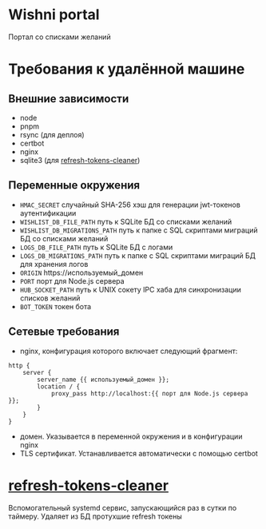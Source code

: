 # Wishni portal
Портал со списками желаний

# Требования к удалённой машине
## Внешние зависимости
- node
- pnpm
- rsync (для деплоя)
- certbot
- nginx
- sqlite3 (для [refresh-tokens-cleaner](refresh-tokens-cleaner))

## Переменные окружения
- `HMAC_SECRET` случайный SHA-256 хэш для генерации jwt-токенов аутентификации
- `WISHLIST_DB_FILE_PATH` путь к SQLite БД со списками желаний
- `WISHLIST_DB_MIGRATIONS_PATH` путь к папке с SQL скриптами миграций БД со списками желаний
- `LOGS_DB_FILE_PATH` путь к SQLite БД с логами
- `LOGS_DB_MIGRATIONS_PATH` путь к папке с SQL скриптами миграций БД для хранения логов
- `ORIGIN` https://используемый_домен
- `PORT` порт для Node.js сервера
- `HUB_SOCKET_PATH` путь к UNIX сокету IPC хаба для синхронизации списков желаний
- `BOT_TOKEN` токен бота

## Сетевые требования
- nginx, конфигурация которого включает следующий фрагмент:
```nginx
http {
    server {
        server_name {{ используемый_домен }};
        location / {
            proxy_pass http://localhost:{{ порт для Node.js сервера }};
        }
    }
}
```
- домен. Указывается в переменной окружения и в конфигурации nginx
- TLS сертификат. Устанавливается автоматически с помощью certbot

# [refresh-tokens-cleaner](refresh-tokens-cleaner)
Вспомогательный systemd сервис, запускающийся раз в сутки по таймеру. Удаляет из БД протухшие refresh токены
